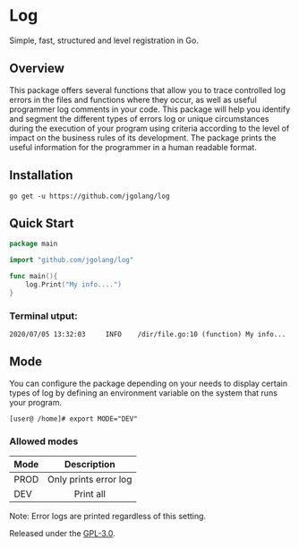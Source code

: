 # Log 

Simple, fast, structured and level registration in Go.

## Overview

This package offers several functions that allow you to trace controlled log errors in the files and functions where they occur, as well as useful programmer log comments in your code. This package will help you identify and segment the different types of errors log or unique circumstances during the execution of your program using criteria according to the level of impact on the business rules of its development. The package prints the useful information for the programmer in a human readable format.

## Installation

`go get -u https://github.com/jgolang/log`

## Quick Start

```go
package main

import "github.com/jgolang/log"

func main(){
    log.Print("My info....")
}
```

### Terminal utput:

```terminal
2020/07/05 13:32:03     INFO    /dir/file.go:10 (function) My info...
```

## Mode

You can configure the package depending on your needs to display certain types of log by defining an environment variable on the system that runs your program.

```
[user@ /home]# export MODE="DEV"
```

### Allowed modes 

| Mode | Description |
| :------ | :--: | 
| PROD | Only prints error log | 
| DEV | Print all | 

Note: Error logs are printed regardless of this setting.

Released under the [GPL-3.0](LICENSE.txt).


